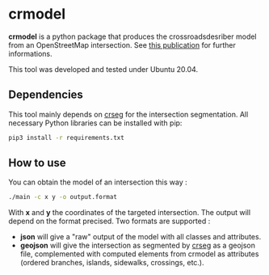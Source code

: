 # crmodel

**crmodel** is a python package that produces the crossroadsdesriber model from an OpenStreetMap intersection. See [this publication](https://doi.org/10.5194/agile-giss-3-40-2022) for further informations.

This tool was developed and tested under Ubuntu 20.04.

## Dependencies

This tool mainly depends on [crseg](https://github.com/jmtrivial/crossroads-segmentation) for the intersection segmentation. All necessary Python libraries can be installed with pip:

```bash
pip3 install -r requirements.txt
````

## How to use

You can obtain the model of an intersection this way :

```bash
./main -c x y -o output.format
````
With **x** and **y** the coordinates of the targeted intersection. The output will depend on the format precised. Two formats are supported :

* **json** will give a "raw" output of the model with all classes and attributes.
* **geojson** will give the intersection as segmented by [crseg](https://github.com/jmtrivial/crossroads-segmentation) as a geojson file, complemented with computed elements from crmodel as attributes (ordered branches, islands, sidewalks, crossings, etc.).
